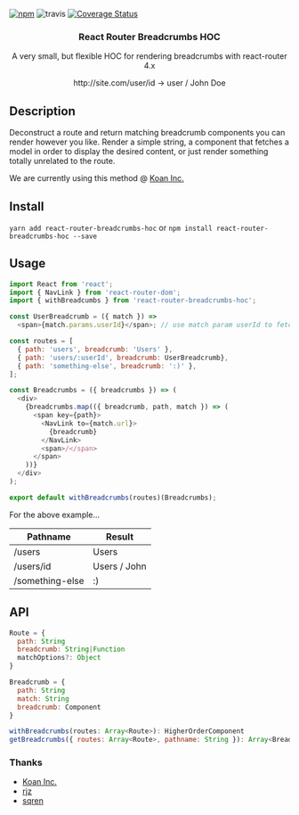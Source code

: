 [![npm](https://img.shields.io/npm/v/npm.svg)](https://www.npmjs.com/package/react-router-breadcrumbs-hoc) ![travis](https://travis-ci.org/icd2k3/react-router-breadcrumbs-hoc.svg?branch=master) [![Coverage Status](https://coveralls.io/repos/github/icd2k3/react-router-breadcrumbs-hoc/badge.svg?branch=master)](https://coveralls.io/github/icd2k3/react-router-breadcrumbs-hoc?branch=master)

<h3 align="center">
  React Router Breadcrumbs HOC
</h3>

<p align="center">
  A very small, but flexible HOC for rendering breadcrumbs with react-router 4.x
</p>

<p align="center">
  http://site.com/user/id → user / John Doe
</p>

## Description

Deconstruct a route and return matching breadcrumb components you can render however you like. Render a simple string, a component that fetches a model in order to display the desired content, or just render something totally unrelated to the route.

We are currently using this method @ [Koan Inc.](https://koan.co)

## Install

`yarn add react-router-breadcrumbs-hoc` or `npm install react-router-breadcrumbs-hoc --save`

## Usage

```js
import React from 'react';
import { NavLink } from 'react-router-dom';
import { withBreadcumbs } from 'react-router-breadcrumbs-hoc';

const UserBreadcrumb = ({ match }) =>
  <span>{match.params.userId}</span>; // use match param userId to fetch/display user name

const routes = [
  { path: 'users', breadcrumb: 'Users' },
  { path: 'users/:userId', breadcrumb: UserBreadcrumb},
  { path: 'something-else', breadcrumb: ':)' },
];

const Breadcrumbs = ({ breadcrumbs }) => (
  <div>
    {breadcrumbs.map(({ breadcrumb, path, match }) => (
      <span key={path}>
        <NavLink to={match.url}>
          {breadcrumb}
        </NavLink>
        <span>/</span>
      </span>
    ))}
  </div>
);

export default withBreadcrumbs(routes)(Breadcrumbs);
```

For the above example...

Pathname | Result
--- | ---
/users | Users
/users/id | Users / John
/something-else | :)

## API

```js
Route = {
  path: String
  breadcrumb: String|Function
  matchOptions?: Object
}

Breadcrumb = {
  path: String
  match: String
  breadcrumb: Component
}

withBreadcrumbs(routes: Array<Route>): HigherOrderComponent
getBreadcrumbs({ routes: Array<Route>, pathname: String }): Array<Breadcrumb>
```

### Thanks
- [Koan Inc.](https://koan.co)
- [rjz](https://github.com/rjz)
- [sqren](https://github.com/sqren)
